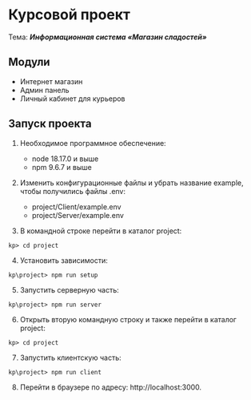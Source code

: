 # Курсовой проект

Тема: **_Информационная система «Магазин сладостей»_**

## Модули 
- Интернет магазин
- Админ панель
- Личный кабинет для курьеров

## Запуск проекта

1. Необходимое программное обеспечение:

   - node 18.17.0 и выше
   - npm 9.6.7 и выше

2. Изменить конфигурационные файлы и убрать название example, чтобы получились файлы .env:

	- project/Client/example.env
	- project/Server/example.env

3. В командной строке перейти в каталог project:

  ```console
 kp> cd project
  ```

4. Установить зависимости:

  ```console
 kp\project> npm run setup
  ```

5. Запустить серверную часть:

  ```console
kp\project> npm run server
  ```

6. Открыть вторую командную строку и также перейти в каталог project:

  ```console
 kp> cd project
  ```
7. Запустить клиентскую часть:

  ```console
 kp\project> npm run client
  ```

8. Перейти в браузере по адресу: http://localhost:3000.

